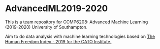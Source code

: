 # AdvancedML2019-2020
This is a team repository for COMP6208: Advanced Machine Learning (2019-2020)  University of Southampton.

Aim to do data analysis with machine learning technologies based on [The Human Freedom Index - 2019 for the CATO Institute.](https://www.cato.org/human-freedom-index-new)
